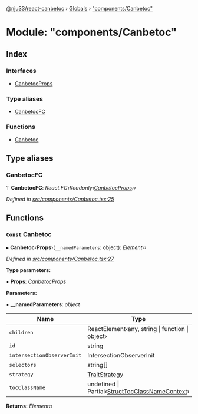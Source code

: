 [@nju33/react-canbetoc](../README.md) › [Globals](../globals.md) › ["components/Canbetoc"](_components_canbetoc_.md)

# Module: "components/Canbetoc"

## Index

### Interfaces

* [CanbetocProps](../interfaces/_components_canbetoc_.canbetocprops.md)

### Type aliases

* [CanbetocFC](_components_canbetoc_.md#canbetocfc)

### Functions

* [Canbetoc](_components_canbetoc_.md#const-canbetoc)

## Type aliases

###  CanbetocFC

Ƭ **CanbetocFC**: *React.FC‹Readonly‹[CanbetocProps](../interfaces/_components_canbetoc_.canbetocprops.md)››*

*Defined in [src/components/Canbetoc.tsx:25](https://github.com/nju33/react-canbetoc/blob/0f1d85b/src/components/Canbetoc.tsx#L25)*

## Functions

### `Const` Canbetoc

▸ **Canbetoc**‹**Props**›(`__namedParameters`: object): *Element‹›*

*Defined in [src/components/Canbetoc.tsx:27](https://github.com/nju33/react-canbetoc/blob/0f1d85b/src/components/Canbetoc.tsx#L27)*

**Type parameters:**

▪ **Props**: *[CanbetocProps](../interfaces/_components_canbetoc_.canbetocprops.md)*

**Parameters:**

▪ **__namedParameters**: *object*

Name | Type |
------ | ------ |
`children` | ReactElement‹any, string &#124; function &#124; object› |
`id` | string |
`intersectionObserverInit` | IntersectionObserverInit |
`selectors` | string[] |
`strategy` | [TraitStrategy](../interfaces/_strategies_strategy_.traitstrategy.md) |
`tocClassName` | undefined &#124; Partial‹[StructTocClassNameContext](../interfaces/_contexts_toc_class_name_context_.structtocclassnamecontext.md)› |

**Returns:** *Element‹›*
